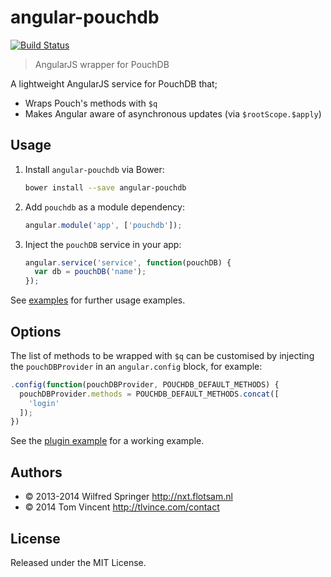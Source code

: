 # angular-pouchdb

[![Build Status][travis-image]][travis-url]

> AngularJS wrapper for PouchDB

A lightweight AngularJS service for PouchDB that;

* Wraps Pouch's methods with `$q`
* Makes Angular aware of asynchronous updates (via `$rootScope.$apply`)

[travis-image]: https://travis-ci.org/angular-pouchdb/angular-pouchdb.svg
[travis-url]: https://travis-ci.org/angular-pouchdb/angular-pouchdb

## Usage

1. Install `angular-pouchdb` via Bower:

    ```bash
    bower install --save angular-pouchdb
    ```

2. Add `pouchdb` as a module dependency:

    ```js
    angular.module('app', ['pouchdb']);
    ```

3. Inject the `pouchDB` service in your app:

    ```js
    angular.service('service', function(pouchDB) {
      var db = pouchDB('name');
    });
    ```

See [examples](examples) for further usage examples.

## Options

The list of methods to be wrapped with `$q` can be customised by injecting the
`pouchDBProvider` in an `angular.config` block, for example:

```js
.config(function(pouchDBProvider, POUCHDB_DEFAULT_METHODS) {
  pouchDBProvider.methods = POUCHDB_DEFAULT_METHODS.concat([
    'login'
  ]);
})
```

See the [plugin example](examples/plugins) for a working example.

## Authors

* © 2013-2014 Wilfred Springer <http://nxt.flotsam.nl>
* © 2014 Tom Vincent <http://tlvince.com/contact>

## License

Released under the MIT License.
